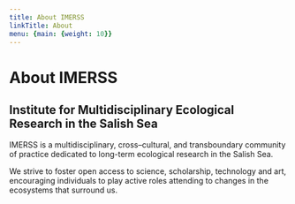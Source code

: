 ```yaml
---
title: About IMERSS
linkTitle: About
menu: {main: {weight: 10}}
---
```


# About IMERSS

## Institute for Multidisciplinary Ecological Research in the Salish Sea

IMERSS is a multidisciplinary, cross–cultural, and transboundary community of practice dedicated to long-term ecological research in the Salish Sea. 

We strive to foster open access to science, scholarship, technology and art, encouraging individuals to play active roles attending to changes in the ecosystems that surround us.  


